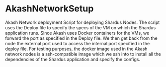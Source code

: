 # AkashNetworkSetup

Akash Network deployment Script for deploying Shardus Nodes. 
The script uses the Deploy file to specify the specs of the VM on which the Shardus application runs. 
Since Akash uses Docker containers for the VMs, we forward the port as specified in the Deploy file. We then get back from the node the external port used to access the 
internal port specified in the deploy file.
For testing purposes, the docker image used in the Akash network nodes is a ssh-compatible image which we ssh into to install all the dependencies of the Shardus 
application and specify the configs. 
